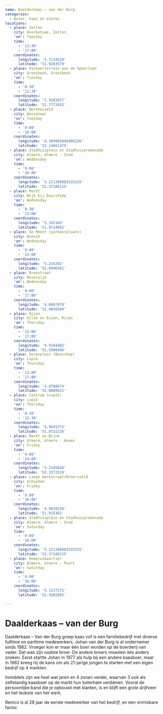 ```yaml
---
name: Daalderkaas – van der Burg
categories:
  - Boter, kaas en eieren
locations:
  - place: Zetten
    city: Overbetuwe, Zetten
    'on': Tuesday
    time:
      - '13:30'
      - '17:00'
    coordinates:
      longitude: '5.7134529'
      latitude: '51.9283579'
  - place: Parkeerterrein aan de Spoorlaan
    city: Groesbeek, Groesbeek
    'on': Tuesday
    time:
      - '8:30'
      - '12:30'
    coordinates:
      longitude: '5.9382037'
      latitude: '51.7772452'
  - place: Berkheiveld
    city: Wassenaar
    'on': Tuesday
    time:
      - '9:00'
      - '16:00'
    coordinates:
      longitude: '4.389992646486256'
      latitude: '52.14661375'
  - place: Stadhuisplein en Stadhuispromenade
    city: Almere, Almere - Stad
    'on': Wednesday
    time:
      - '9:00'
      - '16:00'
    coordinates:
      longitude: '5.221268882535325'
      latitude: '52.37106115'
  - place: Markt
    city: Wijk bij Duurstede
    'on': Wednesday
    time:
      - '8:30'
      - '13:00'
    coordinates:
      longitude: '5.345104'
      latitude: '51.9724892'
  - place: De Meent (parkeerplaats)
    city: Bunnik
    'on': Wednesday
    time:
      - '9:00'
      - '13:00'
    coordinates:
      longitude: '5.234292'
      latitude: '52.0496501'
  - place: Breestraat
    city: Beverwijk
    'on': Wednesday
    time:
      - '9:00'
      - '17:00'
    coordinates:
      longitude: '4.6607978'
      latitude: '52.4836584'
  - place: Rijen
    city: Gilze en Rijen, Rijen
    'on': Thursday
    time:
      - '13:00'
      - '17:00'
    coordinates:
      longitude: '4.9184482'
      latitude: '51.5900496'
  - place: Dorpsplein (Benschop)
    city: Lopik
    'on': Thursday
    time:
      - '13:00'
      - '17:00'
    coordinates:
      longitude: '4.9788674'
      latitude: '52.0089921'
  - place: Centrum (Lopik)
    city: Lopik
    'on': Thursday
    time:
      - '8:30'
      - '12:30'
    coordinates:
      longitude: '4.9441372'
      latitude: '51.9732226'
  - place: Markt en Brink
    city: Almere, Almere - Haven
    'on': Friday
    time:
      - '9:00'
      - '14:00'
    coordinates:
      longitude: '5.2185026'
      latitude: '52.3372519'
  - place: Lange Kerkstraat/Broersveld
    city: Schiedam
    'on': Friday
    time:
      - '9:00'
      - '16:00'
    coordinates:
      longitude: '4.4010236'
      latitude: '51.915381'
  - place: Stadhuisplein en Stadhuispromenade
    city: Almere, Almere - Stad
    'on': Saturday
    time:
      - '9:00'
      - '16:00'
    coordinates:
      longitude: '5.221268882535325'
      latitude: '52.37106115'
  - place: Homeruskwartier
    city: Almere, Almere - Poort
    'on': Saturday
    time:
      - '9:00'
      - '16:00'
    coordinates:
      longitude: '5.1537172'
      latitude: '52.3582883'

---
```


# Daalderkaas – van der Burg

Daalderkaas – Van der Burg groep kaas vof is een familiebedrijf met diverse fulltime en parttime medewerkers. Johan van der Burg is al ondernemer sinds 1982. Vroeger kon er maar één boer worden op de boerderij van vader. Dat was zijn oudste broer. De andere broers moesten iets anders zoeken. Eerst startte Johan in 1977 als hulp bij een andere kaasboer, maar in 1982 kreeg hij de kans om als 21-jarige jongen te starten met een eigen bedrijf op 4 markten.

Inmiddels zijn we heel wat jaren en 4 zonen verder, waarvan 3 ook als zelfstandig kaasboer op de markt hun boterham verdienen. Vooral de persoonlijke band die je opbouwt met klanten, is en blijft een grote drijfveer en het leukste van het werk.

Remco is al 28 jaar de eerste medewerker van het bedrijf, en een onmisbare factor.